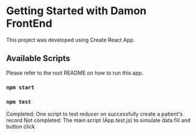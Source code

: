 # Getting Started with Damon FrontEnd

This project was developed using Create React App.

## Available Scripts

Please refer to the root README on how to run this app.

### `npm start`

### `npm test`
Completed: One script to test reducer on successfully create a patient's record
Not completed: The main script (App.test.js) to simulate data fill and button click

